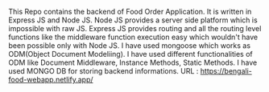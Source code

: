 This Repo contains the backend of Food Order Application.
It is written in Express JS and Node JS. 
Node JS provides a server side platform which is impossible with raw JS.
Express JS provides routing and all the routing level functions like the middleware function execution easy which wouldn't have been possible only with Node JS.
I have used mongoose which works as ODM(Object Document Modeliing).
I have used different functionalities of ODM like Document Middleware, Instance Methods, Static Methods.
I have used MONGO DB for storing backend informations.
URL : https://bengali-food-webapp.netlify.app/
